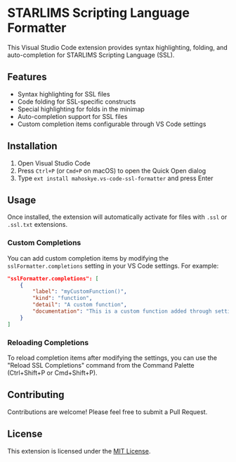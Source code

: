 # STARLIMS Scripting Language Formatter

This Visual Studio Code extension provides syntax highlighting, folding, and auto-completion for STARLIMS Scripting Language (SSL).

## Features

-   Syntax highlighting for SSL files
-   Code folding for SSL-specific constructs
-   Special highlighting for folds in the minimap
-   Auto-completion support for SSL files
-   Custom completion items configurable through VS Code settings

## Installation

1. Open Visual Studio Code
2. Press `Ctrl+P` (or `Cmd+P` on macOS) to open the Quick Open dialog
3. Type `ext install mahoskye.vs-code-ssl-formatter` and press Enter

## Usage

Once installed, the extension will automatically activate for files with `.ssl` or `.ssl.txt` extensions.

### Custom Completions

You can add custom completion items by modifying the `sslFormatter.completions` setting in your VS Code settings. For example:

```json
"sslFormatter.completions": [
    {
        "label": "myCustomFunction()",
        "kind": "function",
        "detail": "A custom function",
        "documentation": "This is a custom function added through settings."
    }
]
```

### Reloading Completions

To reload completion items after modifying the settings, you can use the "Reload SSL Completions" command from the Command Palette (Ctrl+Shift+P or Cmd+Shift+P).

## Contributing

Contributions are welcome! Please feel free to submit a Pull Request.

## License

This extension is licensed under the [MIT License](LICENSE).

```

```
